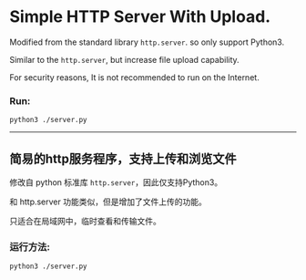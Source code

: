 # Simple HTTP Server With Upload.
Modified from the standard library `http.server`. so only support Python3.

Similar to the `http.server`, 
but increase file upload capability.

For security reasons, It is not recommended to run on the Internet.

### Run:
```
python3 ./server.py
```

---

## 简易的http服务程序，支持上传和浏览文件
修改自 python 标准库 `http.server`，因此仅支持Python3。

和 http.server 功能类似，但是增加了文件上传的功能。

只适合在局域网中，临时查看和传输文件。

### 运行方法:
```
python3 ./server.py
```
